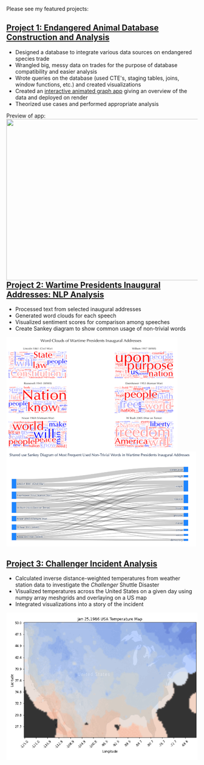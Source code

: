 Please see my featured projects:

## [Project 1: Endangered Animal Database Construction and Analysis](https://github.com/thclough/endangered_db)
* Designed a database to integrate various data sources on endangered species trade
* Wrangled big, messy data on trades for the purpose of database compatibility and easier analysis
* Wrote queries on the database (used CTE's, staging tables, joins, window functions, etc.) and created visualizations
* Created an [interactive animated graph app](https://clough-tighe-hastings-cites-dash.onrender.com) giving an overview of the data and deployed on render
* Theorized use cases and performed appropriate analysis

Preview of app:
<img src="preview_images/cites_dash_demo.gif" height=424 width=1024 align="left"/>

## [Project 2: Wartime Presidents Inaugural Addresses: NLP Analysis](https://github.com/thclough/inaugural_address_analysis)
* Processed text from selected inaugural addresses
* Generated word clouds for each speech
* Visualized sentiment scores for comparison among speeches
* Create Sankey diagram to show common usage of non-trivial words

<img src="preview_images/word_clouds.png" height=300 width=450 align="left"/>
<img src="preview_images/vocab_sankey.png" height=250 width=500/>

<br>

## [Project 3: Challenger Incident Analysis](https://github.com/thclough/challenger_incident_analysis)
* Calculated inverse distance-weighted temperatures from weather station data to investigate the *Challenger* Shuttle Disaster
* Visualized temperatures across the United States on a given day using numpy array meshgrids and overlaying on a US map
* Integrated visualizations into a story of the incident

<img src="preview_images/usa_temp.gif"/>

